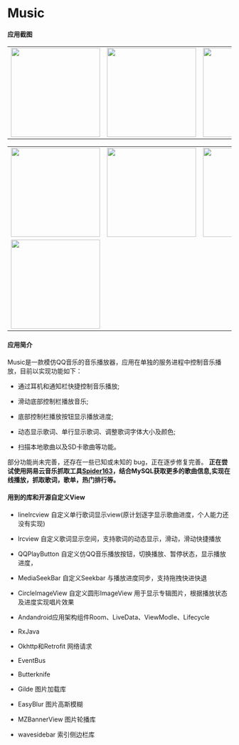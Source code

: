 # Music
#### 应用截图

|    |    |    |
| --- | --- | --- |
|   <img src="https://github.com/985211yygg/Music2/blob/master/screenshots/main.png?raw=true" width="200" align="center">  | <img src="https://github.com/985211yygg/Music2/blob/master/screenshots/detail.png?raw=true" width="200"  align="center">     |   <img src="https://github.com/985211yygg/Music2/blob/master/screenshots/detail_lrc.png?raw=true" width="200"  align="center">   |

|                                                                                                                    |                                                                                                                    |                                                                                                                   |
| ------------------------------------------------------------------------------------------------------------------- | ------------------------------------------------------------------------------------------------------------------- | ------------------------------------------------------------------------------------------------------------------ |
| <img src="https://github.com/985211yygg/Music2/blob/master/screenshots/1.gif?raw=true" width="200"  align="center"> | <img src="https://github.com/985211yygg/Music2/blob/master/screenshots/2.gif?raw=true" width="200"  align="center"> | <img src="https://github.com/985211yygg/Music2/blob/master/screenshots/3.gif?raw=true" width="200" align="center"> |
| <img src="https://github.com/985211yygg/Music2/blob/master/screenshots/4.gif?raw=true" width="200" align="center">                                                                                                                    |                                                                                                                     |                                                                                     |

#### 应用简介
Music是一款模仿QQ音乐的音乐播放器，应用在单独的服务进程中控制音乐播放，目前以实现功能如下：
- 通过耳机和通知栏快捷控制音乐播放;

- 滑动底部控制栏播放音乐;

- 底部控制栏播放按钮显示播放进度;

- 动态显示歌词、单行显示歌词、调整歌词字体大小及颜色;

- 扫描本地歌曲以及SD卡歌曲等功能。

部分功能尚未完善，还存在一些已知或未知的 bug，正在逐步修复完善。
**正在尝试使用网易云音乐抓取工具[Spider163](https://github.com/Chengyumeng/spider163)，结合MySQL获取更多的歌曲信息,实现在线播放，抓取歌词，歌单，热门排行等。**

#### 用到的库和开源自定义View
- linelrcview 自定义单行歌词显示view(原计划逐字显示歌曲进度，个人能力还没有实现)

- lrcview 自定义歌词显示空间，支持歌词的动态显示，滑动，滑动快捷播放

- QQPlayButton 自定义仿QQ音乐播放按钮，切换播放、暂停状态，显示播放进度，

- MediaSeekBar 自定义Seekbar 与播放进度同步，支持拖拽快进快退

- CircleImageView 自定义圆形ImageView 用于显示专辑图片，根据播放状态及进度实现唱片效果

- Andandroid应用架构组件Room、LiveData、ViewModle、Lifecycle
- RxJava

- Okhttp和Retrofit 网络请求

- EventBus

- Butterknife

- Gilde 图片加载库

- EasyBlur  图片高斯模糊

- MZBannerView 图片轮播库

- wavesidebar 索引侧边栏库
